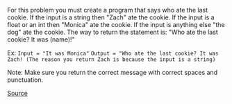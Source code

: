 For this problem you must create a program that says who ate the last cookie. If the input is a string then "Zach" ate the cookie. If the input is a float or an int then "Monica" ate the cookie. If the input is anything else "the dog" ate the cookie. The way to return the statement is: "Who ate the last cookie? It was (name)!"

Ex:
  `Input = "It was Monica"`
  `Output = "Who ate the last cookie? It was Zach! (The reason you return Zach is because the input is a string)`

Note: Make sure you return the correct message with correct spaces and punctuation.

[Source](https://www.codewars.com/kata/55a996e0e8520afab9000055)
